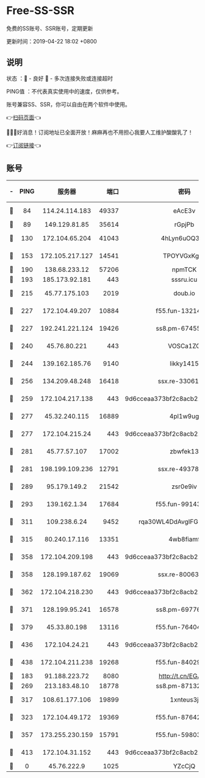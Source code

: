 # Free-SS-SSR

免费的SS账号、SSR账号，定期更新

更新时间：2019-04-22 18:02 +0800

## 说明

状态     ：🙂 - 良好 🙁 - 多次连接失败或连接超时

PING值   ：不代表真实使用中的速度，仅供参考。

账号兼容SS、SSR，你可以自由在两个软件中使用。

👉[扫码页面](https://liesauer.github.io/Free-SS-SSR/)👈

🎉🎉🎉好消息！订阅地址已全面开放！麻麻再也不用担心我要人工维护酸酸乳了！

👉[订阅链接](https://www.liesauer.net/yogurt/subscribe?ACCESS_TOKEN=DAYxR3mMaZAsaqUb)👈

## 账号

|-|PING|服务器|端口|密码|加密方式|区域|
|:----:|:----:|:-----:|-----:|:----:|:----:|:----:|
|🙂|84|114.24.114.183|49337|eAcE3v|chacha20-ietf|TW|
|🙂|89|149.129.81.85|35614|rGpjPb|rc4-md5|CN|
|🙂|130|172.104.65.204|41043|4hLyn6uOQ3hU|aes-256-cfb|JP|
|🙂|153|172.105.217.127|14541|TPOYVGxKglpi|aes-256-cfb|JP|
|🙂|190|138.68.233.12|57206|npmTCK|rc4-md5|US|
|🙂|193|185.173.92.181|443|sssru.icu|rc4-md5|RU|
|🙂|215|45.77.175.103|2019|doub.io|aes-128-ctr|SG|
|🙂|227|172.104.49.207|10884|f55.fun-13214951|aes-256-cfb|SG|
|🙂|227|192.241.221.124|19426|ss8.pm-67455656|aes-256-cfb|US|
|🙂|240|45.76.80.221|443|VOSCa1ZG|aes-256-cfb|DE|
|🙂|244|139.162.185.76|9140|likky1415|aes-256-cfb|DE|
|🙂|256|134.209.48.248|16418|ssx.re-33061012|aes-256-cfb|US|
|🙂|259|172.104.217.138|443|9d6cceaa373bf2c8acb22e60b6a58be6|aes-256-cfb|US|
|🙂|277|45.32.240.115|16889|4pl1w9ug|aes-256-cfb|AU|
|🙂|277|172.104.215.24|443|9d6cceaa373bf2c8acb22e60b6a58be6|aes-256-cfb|US|
|🙂|281|45.77.57.107|17002|zbwfek13|aes-256-cfb|GB|
|🙂|281|198.199.109.236|12791|ssx.re-49378224|aes-256-cfb|US|
|🙂|289|95.179.149.2|21542|zsr0e9iv|aes-256-cfb|NL|
|🙂|293|139.162.1.34|17684|f55.fun-99143275|aes-256-cfb|SG|
|🙂|311|109.238.6.24|9452|rqa30WL4DdAvgIFG6Fs3znzTa|aes-256-cfb|FR|
|🙂|315|80.240.17.116|13351|4wb8fiamf|aes-256-cfb|DE|
|🙂|358|172.104.209.198|443|9d6cceaa373bf2c8acb22e60b6a58be6|aes-256-cfb|US|
|🙂|358|128.199.187.62|19069|ssx.re-80063922|aes-256-cfb|SG|
|🙂|362|172.104.218.230|443|9d6cceaa373bf2c8acb22e60b6a58be6|aes-256-cfb|US|
|🙂|371|128.199.95.241|16578|ss8.pm-69776510|aes-256-cfb|SG|
|🙂|379|45.33.80.198|13116|f55.fun-76404127|aes-256-cfb|US|
|🙂|436|172.104.24.21|443|9d6cceaa373bf2c8acb22e60b6a58be6|aes-256-cfb|US|
|🙂|438|172.104.211.238|19268|f55.fun-84029225|aes-256-cfb|US|
|🙂|183|91.188.223.72|8080|http://t.cn/EGJIyrl|rc4-md5|RU|
|🙂|269|213.183.48.10|18778|ss8.pm-87132354|rc4-md5|RU|
|🙂|317|108.61.177.106|19899|1xnteus3j|aes-256-cfb|FR|
|🙂|323|172.104.49.172|19369|f55.fun-87642151|aes-256-cfb|SG|
|🙁|357|173.255.230.159|15791|f55.fun-59803167|aes-256-cfb|US|
|🙁|413|172.104.31.152|443|9d6cceaa373bf2c8acb22e60b6a58be6|aes-256-cfb|US|
|🙁|0|45.76.222.9|1025|YZcCjQ|rc4-md5|JP|
